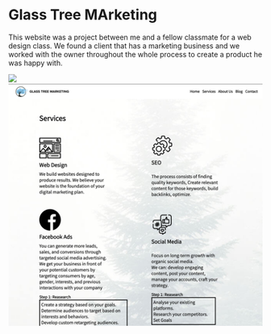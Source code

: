 # Glass Tree MArketing

This website was a project between me and a fellow classmate for a web design class. 
We found a client that has a marketing business and we worked with the owner throughout 
the whole process to create a product he was happy with.

![](/public/images/screen1.png)
![](/public/images/screen2.png)
